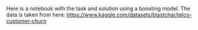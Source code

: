 Here is a notebook with the task and solution using a boosting model. The data is taken from here: 
https://www.kaggle.com/datasets/blastchar/telco-customer-churn
